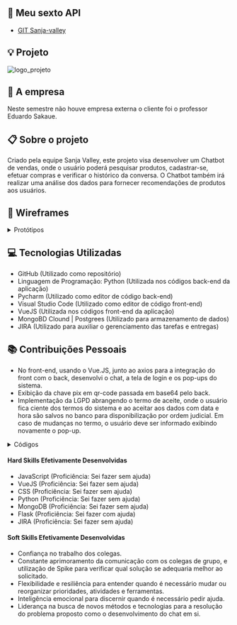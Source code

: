 ## :rocket: Meu sexto API  
* [GIT Sanja-valley](https://github.com/Sanja-Valley) 

## :bulb: Projeto 
![logo_projeto](https://github.com/alexiakarine/Portifolios-projetos-fatec/blob/master/Icons/242654761-f0b8b9eb-cd4f-40dc-a306-9ff9e3a4e70f.png)


## :briefcase: A empresa
Neste semestre não houve empresa externa o cliente foi o professor Eduardo Sakaue.


## :clipboard: Sobre o projeto
Criado pela equipe Sanja Valley, este projeto visa desenvolver um Chatbot de vendas, onde o usuário poderá pesquisar produtos, cadastrar-se, efetuar compras e verificar o histórico da conversa. O Chatbot também irá realizar uma análise dos dados para fornecer recomendações de produtos aos usuários.

## :art: Wireframes
<details>
<summary>Protótipos</summary>
  
Tela login <br>
![login](https://github.com/alexiakarine/Portifolios-projetos-fatec/blob/master/Icons/login_ifest.JPG)

Termo de aceite <br>
![aceite](https://github.com/alexiakarine/Portifolios-projetos-fatec/blob/master/Icons/termoResponsabilidade.JPG)
  
Tela principal <br>
![tela-principal](https://github.com/alexiakarine/Portifolios-projetos-fatec/blob/master/Icons/tela_inicial.JPG)
  
Tela de notificação
![notificacao](https://github.com/alexiakarine/Portifolios-projetos-fatec/blob/master/Icons/feed.JPG)
  
Chat <br>
![chat](https://github.com/alexiakarine/Portifolios-projetos-fatec/blob/master/Icons/chatt.JPG)
</details>

## :computer: Tecnologias Utilizadas
- GitHub (Utilizado como repositório)
- Linguagem de Programação: Python (Utilizada nos códigos back-end da aplicação)
- Pycharm (Utilizado como editor de código back-end)
- Visual Studio Code (Utilizado como editor de código front-end)
- VueJS (Utilizada nos códigos front-end da aplicação)
- MongoBD Clound  | Postgrees (Utilizado para armazenamento de dados)
- JIRA (Utilizado para auxiliar o gerenciamento das tarefas e entregas)

## :books: Contribuições Pessoais
* No front-end, usando o Vue.JS, junto ao axios para a integração do front com o back, desenvolvi o chat, a tela de login e os pop-ups do sistema. 
* Exibição da chave pix em qr-code passada em base64 pelo back.
* Implementação da LGPD abrangendo o termo de aceite, onde o usuário fica ciente dos termos do sistema e ao aceitar aos dados com data e hora são salvos no banco para disponibilização por ordem judicial. Em caso de mudanças no termo, o usuário deve ser informado exibindo novamente o pop-up. 

<details>
<summary>Códigos</summary>

Código do popup do feed de notícias<br>
![register](https://github.com/alexiakarine/Portifolios-projetos-fatec/blob/master/Icons/codigoFEED.JPG)

Methods<br>
![register](https://github.com/alexiakarine/Portifolios-projetos-fatec/blob/master/Icons/metodoFeed.JPG)

Código do chat<br>
![register1](https://github.com/alexiakarine/Portifolios-projetos-fatec/blob/master/Icons/chatcodigo.JPG)

Mounted<br>
![register3](https://github.com/alexiakarine/Portifolios-projetos-fatec/blob/master/Icons/MOUNTEDH.JPG)
  
Methods<br>
![register2](https://github.com/alexiakarine/Portifolios-projetos-fatec/blob/master/Icons/metodoCHAT.JPG)

Method Enviar<br>  
![enviar](https://github.com/alexiakarine/Portifolios-projetos-fatec/blob/master/Icons/metodoEnviar.JPG)

Method ler a tecla Enter<br>  
![enter](https://github.com/alexiakarine/Portifolios-projetos-fatec/blob/master/Icons/chatmetodo.JPG)

</details>

#### Hard Skills Efetivamente Desenvolvidas
* JavaScript (Proficiência: Sei fazer sem ajuda)
* VueJS (Proficiência: Sei fazer sem ajuda)
* CSS (Proficiência: Sei fazer sem ajuda)
* Python (Proficiência: Sei fazer sem ajuda)
* MongoDB (Proficiência: Sei fazer sem ajuda)
* Flask (Proficiência: Sei fazer com ajuda)
* JIRA (Proficiência: Sei fazer sem ajuda)


#### Soft Skills Efetivamente Desenvolvidas
* Confiança no trabalho dos colegas.
* Constante aprimoramento da comunicação com os colegas de grupo, e utilização de Spike para verificar qual solução se adequaria melhor ao solicitado.
* Flexibilidade e resiliência para entender quando é necessário mudar ou reorganizar prioridades, atividades e ferramentas.
* Inteligência emocional para discernir quando é necessário pedir ajuda.
* Liderança na busca de novos métodos e tecnologias para a resolução do problema proposto como o desenvolvimento do chat em si.


